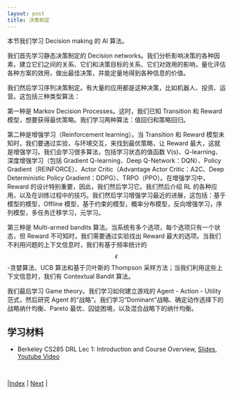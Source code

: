 ```yaml
---
layout: post
title: 决策制定
---
```


本节我们学习 Decision making 的 AI 算法。

我们首先学习静态决策制定的 Decision networks。我们分析影响决策的各种因素，建立它们之间的关系、它们和决策目标的关系、它们对效用的影响，量化评估各种方案的效用，做出最佳决策，并能定量地得到各种信息的价值。

我们然后学习序列决策制定。有大量的应用都是这种决策，比如机器人、投资、运营。这包括三种类型算法：

第一种是 Markov Decision Processes。这时，我们已知 Transition 和 Reward 模型，想要获得最优策略。我们学习两种算法：值回归和策略回归。

第二种是增强学习（Reinforcement learning）。当 Transition 和 Reward 模型未知时，我们要通过实验，与环境交互，来找到最优策略，让 Reward 最大，这就是增强学习。我们会学习很多算法，包括学习状态的值函数 V(s)、Q-learning、深度增强学习（包括 Gradient Q-learning、Deep Q-Network：DQN）、Policy Gradient（REINFORCE）、Actor Critic（Advantage Actor Critic：A2C、Deep Deterministic Policy Gradient：DDPG）、TRPO（PPO）。在增强学习中，Reward 的设计特别重要，因此，我们然后学习它。我们然后介绍 RL 的各种应用，以及在训练过程中的技巧。我们然后学习增强学习最近的进展，这包括：基于模型的模型，Offline 模型，基于约束的模型，概率分布模型，反向增强学习，序列模型，多任务迁移学习，元学习。

第三种是 Multi-armed bandits 算法。当系统有多个选项，每个选项只有一个状态，但 Reward 不可知时，我们需要通过实验找出 Reward 最大的选项。当我们不利用问题的上下文信息时，我们有基于频率统计的$$\epsilon$$-贪婪算法、UCB 算法和基于贝叶斯的 Thompson 采样方法；当我们利用这些上下文信息时，我们有 Contextual Bandit 算法。

我们最后学习 Game theory。我们学习如何建立游戏的 Agent - Action - Utility 范式，然后研究 Agent 的“战略”。我们学习“Dominant”战略、确定动作选择下的战略纳什均衡、Pareto 最优、囚徒困境，以及混合战略下的纳什均衡。

## 学习材料

- Berkeley CS285 DRL Lec 1: Introduction and Course Overview, [Slides](https://rail.eecs.berkeley.edu/deeprlcourse/), [Youtube Video](https://www.youtube.com/playlist?list=PL_iWQOsE6TfVYGEGiAOMaOzzv41Jfm_Ps)

<br/>

|[Index](index) | [Next](1-resource) |

